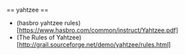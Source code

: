 == yahtzee ==
- (hasbro yahtzee rules)[https://www.hasbro.com/common/instruct/Yahtzee.pdf]
- (The Rules of Yahtzee)[http://grail.sourceforge.net/demo/yahtzee/rules.html]
